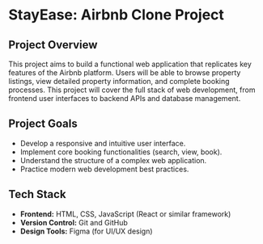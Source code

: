 # StayEase: Airbnb Clone Project

## Project Overview
This project aims to build a functional web application that replicates key features of the Airbnb platform. Users will be able to browse property listings, view detailed property information, and complete booking processes. This project will cover the full stack of web development, from frontend user interfaces to backend APIs and database management.

## Project Goals
* Develop a responsive and intuitive user interface.
* Implement core booking functionalities (search, view, book).
* Understand the structure of a complex web application.
* Practice modern web development best practices.

## Tech Stack
* **Frontend:** HTML, CSS, JavaScript (React or similar framework)
* **Version Control:** Git and GitHub
* **Design Tools:** Figma (for UI/UX design)
